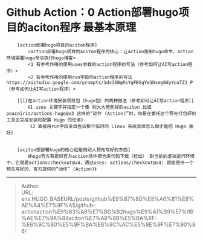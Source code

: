 # Github Action：0 Action部署hugo项目的aciton程序 最基本原理




		[action部署hugo项目的aciton程序]
			<action部署hugo项目的aciton程序的核心：让action使用hugo命令，action环境需要hugo命令执行hugo博客>
			<1 有参考作用的使用uses参数的action程序的写法（参考如何让AI写action程序）>
			<2 有参考作用的使用run字段的action程序的写法 https://aistudio.google.com/prompts/1dv1SBgRsYgFBSgYe1Dseg0dyYouTZ3_P（参考如何让AI写action程序）>

		[[[[在action环境安装项目包（hugo包）的两种做法（参考如何让AI写action程序）]
			《1 uses 关键字并指定一个像 别大大佬些好的aciton 比如peaceiris/actions-hugo@v3 这样的“动作 (Action)”时，你是在委托这个预先打包好的工具去完成安装和配置 Hugo 的任务》
			《2 直接用run字段亲自告诉那个临时的 Linux 系统具体怎么做才能把 Hugo 装好》


		[aciton想部署hugo的核心就是用别人预先写好的东西]
			《hugo官方有提供官方action动作把仓库代码下载（检出） 到当前的虚拟运行环境中，它就是actions/checkout@v4，通过uses: actions/checkout@v4: 就能使用一个预先写好的、官方提供的“动作” (Action)》
		

---

> Author:   
> URL: env.HUGO_BASEURL/posts/github%E9%87%8D%E8%A6%81%E8%AE%A4%E7%9F%A5/github-actionaction%E9%83%A8%E7%BD%B2hugo%E9%A1%B9%E7%9B%AE%E7%9A%84aciton%E7%A8%8B%E5%BA%8F-%E6%9C%80%E5%9F%BA%E6%9C%AC%E5%8E%9F%E7%90%86/  

